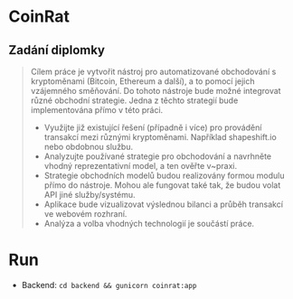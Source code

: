 # CoinRat

## Zadání diplomky
> Cílem práce je vytvořit nástroj pro automatizované obchodování s kryptoměnami (Bitcoin, Ethereum a další), a to pomocí jejich vzájemného směňování. Do tohoto nástroje bude možné integrovat různé obchodní strategie. Jedna z těchto strategií bude implementována přímo v této práci.
> - Využijte již existující řešení (případně i více) pro provádění transakcí mezi různými kryptoměnami. Například shapeshift.io nebo obdobnou službu.
> - Analyzujte používané strategie pro obchodování a navrhněte vhodný reprezentativní model, a ten ověřte v~praxi.
> - Strategie obchodních modelů budou realizovány formou modulu přímo do nástroje. Mohou ale fungovat také tak, že budou volat API jiné služby/systému.
> - Aplikace bude vizualizovat výslednou bilanci a průběh transakcí ve webovém rozhraní.
> - Analýza a volba vhodných technologií je součástí práce.

# Run
* Backend: `cd backend && gunicorn coinrat:app`
